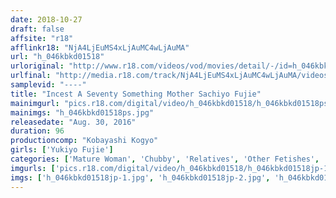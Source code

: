 ```yaml
---
date: 2018-10-27
draft: false
affsite: "r18"
afflinkr18: "NjA4LjEuMS4xLjAuMC4wLjAuMA"
url: "h_046kbkd01518"
urloriginal: "http://www.r18.com/videos/vod/movies/detail/-/id=h_046kbkd01518"
urlfinal: "http://media.r18.com/track/NjA4LjEuMS4xLjAuMC4wLjAuMA/videos/vod/movies/detail/-/id=h_046kbkd01518"
samplevid: "----"
title: "Incest A Seventy Something Mother Sachiyo Fujie"
mainimgurl: "pics.r18.com/digital/video/h_046kbkd01518/h_046kbkd01518ps.jpg"
mainimgs: "h_046kbkd01518ps.jpg"
releasedate: "Aug. 30, 2016"
duration: 96
productioncomp: "Kobayashi Kogyo"
girls: ['Yukiyo Fujie']
categories: ['Mature Woman', 'Chubby', 'Relatives', 'Other Fetishes', 'Featured Actress']
imgurls: ['pics.r18.com/digital/video/h_046kbkd01518/h_046kbkd01518jp-1.jpg', 'pics.r18.com/digital/video/h_046kbkd01518/h_046kbkd01518jp-2.jpg', 'pics.r18.com/digital/video/h_046kbkd01518/h_046kbkd01518jp-3.jpg', 'pics.r18.com/digital/video/h_046kbkd01518/h_046kbkd01518jp-4.jpg', 'pics.r18.com/digital/video/h_046kbkd01518/h_046kbkd01518jp-5.jpg', 'pics.r18.com/digital/video/h_046kbkd01518/h_046kbkd01518jp-6.jpg', 'pics.r18.com/digital/video/h_046kbkd01518/h_046kbkd01518jp-7.jpg', 'pics.r18.com/digital/video/h_046kbkd01518/h_046kbkd01518jp-8.jpg', 'pics.r18.com/digital/video/h_046kbkd01518/h_046kbkd01518jp-9.jpg', 'pics.r18.com/digital/video/h_046kbkd01518/h_046kbkd01518jp-10.jpg', 'pics.r18.com/digital/video/h_046kbkd01518/h_046kbkd01518jp-11.jpg', 'pics.r18.com/digital/video/h_046kbkd01518/h_046kbkd01518jp-12.jpg', 'pics.r18.com/digital/video/h_046kbkd01518/h_046kbkd01518jp-13.jpg', 'pics.r18.com/digital/video/h_046kbkd01518/h_046kbkd01518jp-14.jpg', 'pics.r18.com/digital/video/h_046kbkd01518/h_046kbkd01518jp-15.jpg', 'pics.r18.com/digital/video/h_046kbkd01518/h_046kbkd01518jp-16.jpg', 'pics.r18.com/digital/video/h_046kbkd01518/h_046kbkd01518jp-17.jpg', 'pics.r18.com/digital/video/h_046kbkd01518/h_046kbkd01518jp-18.jpg', 'pics.r18.com/digital/video/h_046kbkd01518/h_046kbkd01518jp-19.jpg', 'pics.r18.com/digital/video/h_046kbkd01518/h_046kbkd01518jp-20.jpg']
imgs: ['h_046kbkd01518jp-1.jpg', 'h_046kbkd01518jp-2.jpg', 'h_046kbkd01518jp-3.jpg', 'h_046kbkd01518jp-4.jpg', 'h_046kbkd01518jp-5.jpg', 'h_046kbkd01518jp-6.jpg', 'h_046kbkd01518jp-7.jpg', 'h_046kbkd01518jp-8.jpg', 'h_046kbkd01518jp-9.jpg', 'h_046kbkd01518jp-10.jpg', 'h_046kbkd01518jp-11.jpg', 'h_046kbkd01518jp-12.jpg', 'h_046kbkd01518jp-13.jpg', 'h_046kbkd01518jp-14.jpg', 'h_046kbkd01518jp-15.jpg', 'h_046kbkd01518jp-16.jpg', 'h_046kbkd01518jp-17.jpg', 'h_046kbkd01518jp-18.jpg', 'h_046kbkd01518jp-19.jpg', 'h_046kbkd01518jp-20.jpg']
---
```

